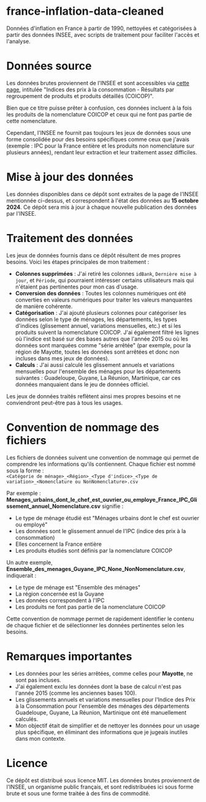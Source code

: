 # france-inflation-data-cleaned
Données d'inflation en France à partir de 1990, nettoyées et catégorisées à partir des données INSEE, avec scripts de traitement pour faciliter l'accès et l'analyse.


# Données source

Les données brutes proviennent de l'INSEE et sont accessibles via [cette page](https://www.insee.fr/fr/statistiques/series/102342213), intitulée "Indices des prix à la consommation - Résultats par regroupement de produits et produits détaillés (COICOP)". 

Bien que ce titre puisse prêter à confusion, ces données incluent à la fois les produits de la nomenclature COICOP et ceux qui ne font pas partie de cette nomenclature. 

Cependant, l'INSEE ne fournit pas toujours les jeux de données sous une forme consolidée pour des besoins spécifiques comme ceux que j'avais (exemple : IPC pour la France entière et les produits non nomenclature sur plusieurs années), rendant leur extraction et leur traitement assez difficiles.

# Mise à jour des données

Les données disponibles dans ce dépôt sont extraites de la page de l'INSEE mentionnée ci-dessus, et correspondent à l'état des données au **15 octobre 2024**. Ce dépôt sera mis à jour à chaque nouvelle publication des données par l'INSEE.

# Traitement des données

Les jeux de données fournis dans ce dépôt résultent de mes propres besoins. Voici les étapes principales de mon traitement :

- **Colonnes supprimées** : J'ai retiré les colonnes `idBank`, `Dernière mise à jour`, et `Période`, qui pourraient intéresser certains utilisateurs mais qui n'étaient pas pertinentes pour mon cas d'usage.
- **Conversion des données** : Toutes les colonnes numériques ont été converties en valeurs numériques pour traiter les valeurs manquantes de manière cohérente.
- **Catégorisation** : J'ai ajouté plusieurs colonnes pour catégoriser les données selon le type de ménages, les départements, les types d'indices (glissement annuel, variations mensuelles, etc.) et si les produits suivent la nomenclature COICOP. J'ai également filtré les lignes où l'indice est basé sur des bases autres que l'année 2015 ou où les données sont marquées comme "série arrêtée" (par exemple, pour la région de Mayotte, toutes les données sont arrêtées et donc non incluses dans mes jeux de données).
- **Calculs** : J'ai aussi calculé les glissement annuels et variations mensuelles pour l'ensemble des ménages pour les départements suivantes : Guadeloupe, Guyane, La Réunion, Martinique, car ces données manquaient dans le jeu de données officiel.

Les jeux de données traités reflètent ainsi mes propres besoins et ne conviendront peut-être pas à tous les usages.

# Convention de nommage des fichiers

Les fichiers de données suivent une convention de nommage qui permet de comprendre les informations qu'ils contiennent. Chaque fichier est nommé sous la forme :  
`<Catégorie de ménage>_<Région>_<Type d'indice>_<Type de variation>_<Nomenclature ou NonNomenclature>.csv`

Par exemple :  
**Menages_urbains_dont_le_chef_est_ouvrier_ou_employe_France_IPC_Glissement_annuel_Nomenclature.csv** signifie :
- Le type de ménage étudié est "Ménages urbains dont le chef est ouvrier ou employé"
- Les données sont le glissement annuel de l'IPC (indice des prix à la consommation)
- Elles concernent la France entière
- Les produits étudiés sont définis par la nomenclature COICOP

Un autre exemple, **Ensemble_des_menages_Guyane_IPC_None_NonNomenclature.csv**, indiquerait :
- Le type de ménage est "Ensemble des ménages"
- La région concernée est la Guyane
- Les données correspondent à l'IPC
- Les produits ne font pas partie de la nomenclature COICOP

Cette convention de nommage permet de rapidement identifier le contenu de chaque fichier et de sélectionner les données pertinentes selon les besoins.

# Remarques importantes

- Les données pour les séries arrêtées, comme celles pour **Mayotte**, ne sont pas incluses.
- J'ai également exclu les données dont la base de calcul n'est pas l'année 2015 (comme les anciennes bases 100).
- Les glissements annuels et variations mensuelles pour l'Indice des Prix à la Consommation pour l'ensemble des ménages des départements Guadeloupe, Guyane, La Réunion, Martinique ont été manuellement calculés. 
- Mon objectif était de simplifier et de nettoyer les données pour un usage plus spécifique, en éliminant des informations que je jugeais inutiles dans mon contexte.

# Licence

Ce dépôt est distribué sous licence MIT. Les données brutes proviennent de l'INSEE, un organisme public français, et sont redistribuées ici sous forme brute et sous une forme traitée à des fins de commodité.
